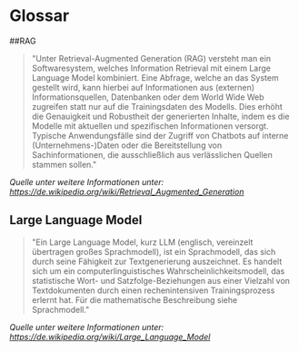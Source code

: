 # Glossar
##RAG

>"Unter Retrieval-Augmented Generation (RAG) versteht man ein Softwaresystem, welches Information Retrieval mit einem Large Language Model kombiniert. Eine Abfrage, welche an das System gestellt wird, kann hierbei auf Informationen aus (externen) Informationsquellen, Datenbanken oder dem World Wide Web zugreifen statt nur auf die Trainingsdaten des Modells. Dies erhöht die Genauigkeit und Robustheit der generierten Inhalte, indem es die Modelle mit aktuellen und spezifischen Informationen versorgt. Typische Anwendungsfälle sind der Zugriff von Chatbots auf interne (Unternehmens-)Daten oder die Bereitstellung von Sachinformationen, die ausschließlich aus verlässlichen Quellen stammen sollen."

*Quelle unter weitere Informationen unter:
[<span class="textlink">https://de.wikipedia.org/wiki/Retrieval_Augmented_Generation</span>](https://de.wikipedia.org/wiki/Retrieval_Augmented_Generation)*

## Large Language Model
>"Ein Large Language Model, kurz LLM (englisch, vereinzelt übertragen großes Sprachmodell), ist ein Sprachmodell, das sich durch seine Fähigkeit zur Textgenerierung auszeichnet. Es handelt sich um ein computerlinguistisches Wahrscheinlichkeitsmodell, das statistische Wort- und Satzfolge-Beziehungen aus einer Vielzahl von Textdokumenten durch einen rechenintensiven Trainingsprozess erlernt hat. Für die mathematische Beschreibung siehe Sprachmodell."

*Quelle unter weitere Informationen unter:
[<span class="textlink">https://de.wikipedia.org/wiki/Large_Language_Model</span>](https://de.wikipedia.org/wiki/Large_Language_Model)*
